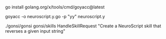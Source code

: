 

go install golang.org/x/tools/cmd/goyacc@latest

goyacc -o neuroscript.y.go -p "yy" neuroscript.y

./gonsi/gonsi gonsi/skills HandleSkillRequest "Create a NeuroScript skill that reverses a given input string"